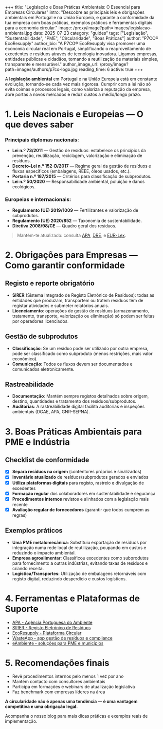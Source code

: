 +++
title: "Legislação e Boas Práticas Ambientais: O Essencial para Empresas Circulares"
intro: "Descobre as principais leis e obrigações ambientais em Portugal e na União Europeia, e garante a conformidade da tua empresa com boas práticas, exemplos práticos e ferramentas digitais para a economia circular."
image: /proxy/image?path=images/legislacao-ambiental.jpg
date: 2025-07-23
category: "guides"
tags: ["Legislação", "Sustentabilidade", "PME", "Circularidade", "Boas Práticas"]
author: "P7CO® EcoResupply"
author_bio: "A P7CO® EcoResupply visa promover uma economia circular real em Portugal, simplificando o reaproveitamento de excedentes e resíduos através de tecnologia inovadora. Ligamos empresas, entidades públicas e cidadãos, tornando a reutilização de materiais simples, transparente e mensurável."
author_image_url: /proxy/image?path=images/authors/p7co-logo.jpg
reading_time: 6
active: true
+++


A **legislação ambiental** em Portugal e na União Europeia está em constante evolução, tornando-se cada vez mais rigorosa. Cumprir com a lei não só evita coimas e processos legais, como valoriza a reputação da empresa, abre portas a novos mercados e reduz custos a médio/longo prazo.

# 1. Leis Nacionais e Europeias — O que deves saber

### Principais diplomas nacionais:

* **Lei n.º 73/2011** — Gestão de resíduos: estabelece os princípios da prevenção, reutilização, reciclagem, valorização e eliminação de resíduos.
* **Decreto-Lei n.º 152-D/2017** — Regime geral da gestão de resíduos e fluxos específicos (embalagens, REEE, óleos usados, etc.).
* **Portaria n.º 187/2015** — Critérios para classificação de subprodutos.
* **Lei n.º 50/2020** — Responsabilidade ambiental, poluição e danos ecológicos.

### Europeias e internacionais:

* **Regulamento (UE) 2019/1009** — Fertilizantes e valorização de subprodutos.
* **Regulamento (UE) 2020/852** — Taxonomia de sustentabilidade.
* **Diretiva 2008/98/CE** — Quadro geral dos resíduos.

> Mantém-te atualizado: consulta [APA](https://apambiente.pt), [DRE](https://dre.pt), e [EUR-Lex](https://eur-lex.europa.eu).

# 2. Obrigações para Empresas — Como garantir conformidade

## Registo e reporte obrigatório

* **SIRER** (Sistema Integrado de Registo Eletrónico de Resíduos): todas as entidades que produzam, transportem ou tratem resíduos têm de registar atividades e submeter relatórios anuais.
* **Licenciamento**: operações de gestão de resíduos (armazenamento, tratamento, transporte, valorização ou eliminação) só podem ser feitas por operadores licenciados.

## Gestão de subprodutos

* **Classificação**: Se um resíduo pode ser utilizado por outra empresa, pode ser classificado como subproduto (menos restrições, mais valor económico).
* **Comunicação**: Todos os fluxos devem ser documentados e comunicados eletronicamente.

## Rastreabilidade

* **Documentação**: Mantém sempre registos detalhados sobre origem, destino, quantidades e tratamento dos resíduos/subprodutos.
* **Auditorias**: A rastreabilidade digital facilita auditorias e inspeções ambientais (DGAE, APA, GNR-SEPNA).

# 3. Boas Práticas Ambientais para PME e Indústria

## Checklist de conformidade

* [x] **Separa resíduos na origem** (contentores próprios e sinalizados)
* [x] **Inventário atualizado** de resíduos/subprodutos gerados e enviados
* [x] **Utiliza plataformas digitais** para registo, rastreio e divulgação de excedentes
* [x] **Formação regular** dos colaboradores em sustentabilidade e segurança
* [x] **Procedimentos internos** revistos e alinhados com a legislação mais recente
* [x] **Avaliação regular de fornecedores** (garantir que todos cumprem as regras)

## Exemplos práticos

* **Uma PME metalomecânica**: Substituiu exportação de resíduos por integração numa rede local de reutilização, poupando em custos e reduzindo o impacto ambiental.
* **Empresa agroalimentar**: Classificou excedentes como subprodutos para fornecimento a outras indústrias, evitando taxas de resíduos e criando receita.
* **Logística/Transportes**: Utilização de embalagens retornáveis com registo digital, reduzindo desperdício e custos logísticos.

# 4. Ferramentas e Plataformas de Suporte

* [APA - Agência Portuguesa do Ambiente](https://apambiente.pt)
* [SIRER - Registo Eletrónico de Resíduos]()
* [EcoResupply - Plataforma Circular](https://ph7x.pt)
* [WasteApp - app gestão de resíduos e compliance](https://wasteapp.pt)
* [eAmbiente - soluções para PME e municípios]()

# 5. Recomendações finais

* Revê procedimentos internos pelo menos 1 vez por ano
* Mantém contacto com consultores ambientais
* Participa em formações e webinars de atualização legislativa
* Faz benchmark com empresas líderes na área

**A circularidade não é apenas uma tendência — é uma vantagem competitiva e uma obrigação legal.**

Acompanha o nosso blog para mais dicas práticas e exemplos reais de implementação.
